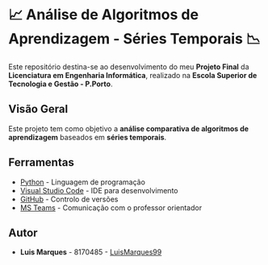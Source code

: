 # :chart_with_upwards_trend: Análise de Algoritmos de Aprendizagem - Séries Temporais :chart_with_downwards_trend:

Este repositório destina-se ao desenvolvimento do meu **Projeto Final** da **Licenciatura em Engenharia Informática**, realizado na **Escola Superior de Tecnologia e Gestão - P.Porto**.

## Visão Geral

Este projeto tem como objetivo a **análise comparativa de algoritmos de aprendizagem** baseados em **séries temporais**.

## Ferramentas

- [Python](https://www.python.org/) - Linguagem de programação
- [Visual Studio Code](https://code.visualstudio.com/) - IDE para desenvolvimento
- [GitHub](https://github.com/) - Controlo de versões
- [MS Teams](https://teams.microsoft.com/) - Comunicação com o professor orientador

## Autor

- **Luis Marques** - 8170485 - [LuisMarques99](https://github.com/LuisMarques99)
